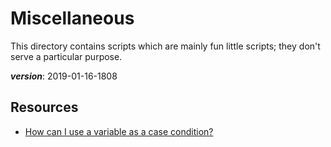 # Miscellaneous

This directory contains scripts which are mainly fun little scripts;
they don't serve a particular purpose.

___version___: 2019-01-16-1808

## Resources

- [How can I use a variable as a case condition?](https://unix.stackexchange.com/q/234264/160000)
